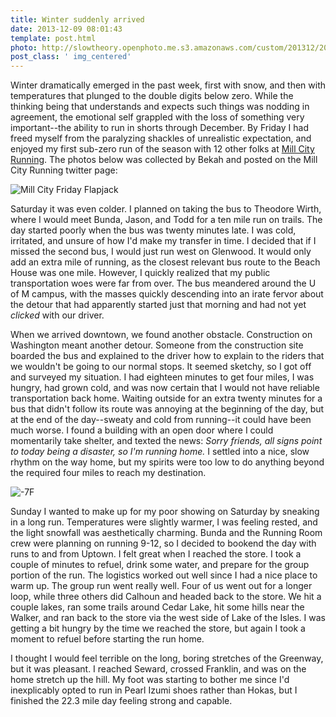 ```yaml
---
title: Winter suddenly arrived
date: 2013-12-09 08:01:43
template: post.html
photo: http://slowtheory.openphoto.me.s3.amazonaws.com/custom/201312/2013-12-07-08.30.16-70ab9c_350x250xCR.jpg
post_class: ' img_centered'
---
```


Winter dramatically emerged in the past week, first with snow, and then with temperatures that plunged to the double digits below zero. While the thinking being that understands and expects such things was nodding in agreement, the emotional self grappled with the loss of something very important--the ability to run in shorts through December. By Friday I had freed myself from the paralyzing shackles of unrealistic expectation, and enjoyed my first sub-zero run of the season with 12 other folks at [Mill City Running](http://www.millcityrunning.com). The photos below was collected by Bekah and posted on the Mill City Running twitter page:

![Mill City Friday Flapjack](http://slowtheory.openphoto.me.s3.amazonaws.com/custom/201312/millcity-7b5e02_600x600.jpg)

Saturday it was even colder. I planned on taking the bus to Theodore Wirth, where I would meet Bunda, Jason, and Todd for a ten mile run on trails. The day started poorly when the bus was twenty minutes late. I was cold, irritated, and unsure of how I'd make my transfer in time. I decided that if I missed the second bus, I would just run west on Glenwood. It would only add an extra mile of running, as the closest relevant bus route to the Beach House was one mile. However, I quickly realized that my public transportation woes were far from over. The bus meandered around the U of M campus, with the masses quickly descending into an irate fervor about the detour that had apparently started just that morning and had not yet *clicked* with our driver.

When we arrived downtown, we found another obstacle. Construction on Washington meant another detour. Someone from the construction site boarded the bus and explained to the driver how to explain to the riders that we wouldn't be going to our normal stops. It seemed sketchy, so I got off and surveyed my situation. I had eighteen minutes to get four miles, I was hungry, had grown cold, and was now certain that I would not have reliable transportation back home. Waiting outside for an extra twenty minutes for a bus that didn't follow its route was annoying at the beginning of the day, but at the end of the day--sweaty and cold from running--it could have been much worse. I found a building with an open door where I could momentarily take shelter, and texted the news: *Sorry friends, all signs point to today being a disaster, so I'm running home.* I settled into a nice, slow rhythm on the way home, but my spirits were too low to do anything beyond the required four miles to reach my destination.

![-7F](http://slowtheory.openphoto.me.s3.amazonaws.com/custom/201312/2013-12-07-08.30.16-70ab9c_450x450.jpg)

Sunday I wanted to make up for my poor showing on Saturday by sneaking in a long run. Temperatures were slightly warmer, I was feeling rested, and the light snowfall was aesthetically charming. Bunda and the Running Room crew were planning on running 9-12, so I decided to bookend the day with runs to and from Uptown. I felt great when I reached the store. I took a couple of minutes to refuel, drink some water, and prepare for the group portion of the run. The logistics worked out well since I had a nice place to warm up. The group run went really well. Four of us went out for a longer loop, while three others did Calhoun and headed back to the store. We hit a couple lakes, ran some trails around Cedar Lake, hit some hills near the Walker, and ran back to the store via the west side of Lake of the Isles. I was getting a bit hungry by the time we reached the store, but again I took a moment to refuel before starting the run home.

I thought I would feel terrible on the long, boring stretches of the Greenway, but it was pleasant. I reached Seward, crossed Franklin, and was on the home stretch up the hill. My foot was starting to bother me since I'd inexplicably opted to run in Pearl Izumi shoes rather than Hokas, but I finished the 22.3 mile day feeling strong and capable.